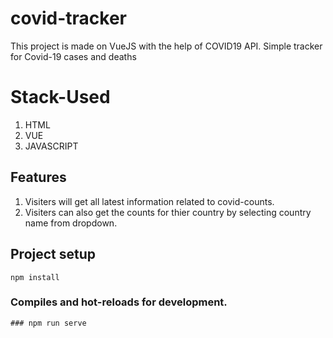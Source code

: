 # covid-tracker
This project is made on VueJS with the help of COVID19 API.
Simple tracker for Covid-19 cases and deaths

# Stack-Used
1. HTML
2. VUE
3. JAVASCRIPT

## Features
1. Visiters will get all latest information related to covid-counts.
2. Visiters can also get the counts for thier country by selecting country name from dropdown.

## Project setup
```
npm install
```

### Compiles and hot-reloads for development.

```
### npm run serve


```




